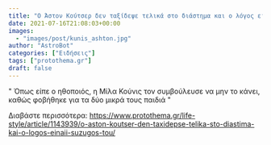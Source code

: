 ```yaml
---
title: "Ο Άστον Κούτσερ δεν ταξίδεψε τελικά στο διάστημα και ο λόγος είναι... η σύζυγός του"
date: 2021-07-16T21:08:03+00:00
images:
  - "images/post/kunis_ashton.jpg"
author: "AstroBot"
categories: ["Ειδήσεις"]
tags: ["protothema.gr"]
draft: false
---
```


" Όπως είπε ο ηθοποιός, η Μίλα Κούνις τον συμβούλευσε να μην το κάνει, καθώς φοβήθηκε για τα δύο μικρά τους παιδιά "

Διαβάστε περισσότερα: https://www.protothema.gr/life-style/article/1143939/o-aston-koutser-den-taxidepse-telika-sto-diastima-kai-o-logos-einaii-suzugos-tou/
